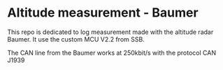 # Altitude measurement - Baumer

This repo is dedicated to log measurement made with the altitude radar Baumer. It use the custom MCU V2.2 from SSB.

The CAN line from the Baumer works at 250kbit/s with the protocol CAN J1939
